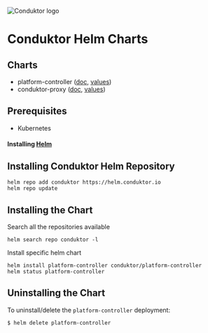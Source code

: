 ![Conduktor logo](https://avatars.githubusercontent.com/u/60062294?s=200&v=4)
# Conduktor Helm Charts

## Charts

- platform-controller ([doc](platform-controller/README.md), [values](platform-controller/values.yaml))
- conduktor-proxy ([doc](proxy/README.md), [values](proxy/values.yaml))

## Prerequisites

- Kubernetes

#### Installing [Helm](https://helm.sh/docs/intro/install/)

## Installing Conduktor Helm Repository

```
helm repo add conduktor https://helm.conduktor.io
helm repo update
```

## Installing the Chart

Search all the repositories available
```
helm search repo conduktor -l
```

Install specific helm chart

```
helm install platform-controller conduktor/platform-controller
helm status platform-controller
```

## Uninstalling the Chart

To uninstall/delete the `platform-controller` deployment:

```
$ helm delete platform-controller
```